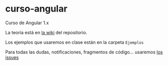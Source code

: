 # curso-angular
Curso de Angular 1.x

La teoría está en [la wiki](https://github.com/CodingCarlos/curso-angular/wiki) del repositorio. 

Los ejemplos que usaremos en clase están en la carpeta `Ejemplos`

Para todas las dudas, notificaciones, fragmentos de código... usaremos [los issues](https://github.com/CodingCarlos/curso-angular/issues)
